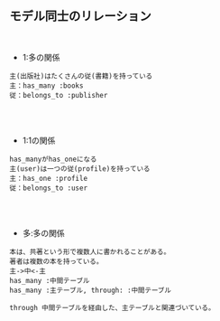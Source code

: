 ## モデル同士のリレーション  
<br>

- 1:多の関係  
```
主(出版社)はたくさんの従(書籍)を持っている
主：has_many :books
従：belongs_to :publisher
```
<br>
<br>

- 1:1の関係  
```
has_manyがhas_oneになる
主(user)は一つの従(profile)を持っている
主：has_one :profile
従：belongs_to :user
```
<br>
<br>

- 多:多の関係  
```
本は、共著という形で複数人に書かれることがある。
著者は複数の本を持っている。
主->中<-主
has_many :中間テーブル
has_many :主テーブル, through: :中間テーブル

through 中間テーブルを経由した、主テーブルと関連づいている。
```
